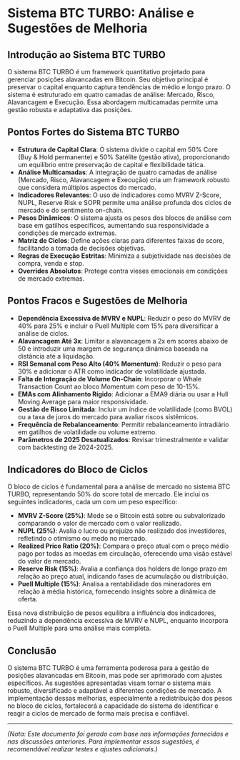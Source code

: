 # Sistema BTC TURBO: Análise e Sugestões de Melhoria

## Introdução ao Sistema BTC TURBO

O sistema BTC TURBO é um framework quantitativo projetado para gerenciar posições alavancadas em Bitcoin. Seu objetivo principal é preservar o capital enquanto captura tendências de médio e longo prazo. O sistema é estruturado em quatro camadas de análise: Mercado, Risco, Alavancagem e Execução. Essa abordagem multicamadas permite uma gestão robusta e adaptativa das posições.

## Pontos Fortes do Sistema BTC TURBO

- **Estrutura de Capital Clara**: O sistema divide o capital em 50% Core (Buy & Hold permanente) e 50% Satélite (gestão ativa), proporcionando um equilíbrio entre preservação de capital e flexibilidade tática.
- **Análise Multicamadas**: A integração de quatro camadas de análise (Mercado, Risco, Alavancagem e Execução) cria um framework robusto que considera múltiplos aspectos do mercado.
- **Indicadores Relevantes**: O uso de indicadores como MVRV Z-Score, NUPL, Reserve Risk e SOPR permite uma análise profunda dos ciclos de mercado e do sentimento on-chain.
- **Pesos Dinâmicos**: O sistema ajusta os pesos dos blocos de análise com base em gatilhos específicos, aumentando sua responsividade a condições de mercado extremas.
- **Matriz de Ciclos**: Define ações claras para diferentes faixas de score, facilitando a tomada de decisões objetivas.
- **Regras de Execução Estritas**: Minimiza a subjetividade nas decisões de compra, venda e stop.
- **Overrides Absolutos**: Protege contra vieses emocionais em condições de mercado extremas.

## Pontos Fracos e Sugestões de Melhoria

- **Dependência Excessiva de MVRV e NUPL**: Reduzir o peso do MVRV de 40% para 25% e incluir o Puell Multiple com 15% para diversificar a análise de ciclos.
- **Alavancagem Até 3x**: Limitar a alavancagem a 2x em scores abaixo de 50 e introduzir uma margem de segurança dinâmica baseada na distância até a liquidação.
- **RSI Semanal com Peso Alto (40% Momentum)**: Reduzir o peso para 30% e adicionar o ATR como indicador de volatilidade ajustada.
- **Falta de Integração de Volume On-Chain**: Incorporar o Whale Transaction Count ao bloco Momentum com peso de 10-15%.
- **EMAs com Alinhamento Rígido**: Adicionar a EMA9 diária ou usar a Hull Moving Average para maior responsividade.
- **Gestão de Risco Limitada**: Incluir um índice de volatilidade (como BVOL) ou a taxa de juros do mercado para avaliar riscos sistêmicos.
- **Frequência de Rebalanceamento**: Permitir rebalanceamento intradiário em gatilhos de volatilidade ou volume extremo.
- **Parâmetros de 2025 Desatualizados**: Revisar trimestralmente e validar com backtesting de 2024-2025.

## Indicadores do Bloco de Ciclos

O bloco de ciclos é fundamental para a análise de mercado no sistema BTC TURBO, representando 50% do score total de mercado. Ele inclui os seguintes indicadores, cada um com um peso específico:

- **MVRV Z-Score (25%)**: Mede se o Bitcoin está sobre ou subvalorizado comparando o valor de mercado com o valor realizado.
- **NUPL (25%)**: Avalia o lucro ou prejuízo não realizado dos investidores, refletindo o otimismo ou medo no mercado.
- **Realized Price Ratio (20%)**: Compara o preço atual com o preço médio pago por todas as moedas em circulação, oferecendo uma visão estável do valor de mercado.
- **Reserve Risk (15%)**: Avalia a confiança dos holders de longo prazo em relação ao preço atual, indicando fases de acumulação ou distribuição.
- **Puell Multiple (15%)**: Analisa a rentabilidade dos mineradores em relação à média histórica, fornecendo insights sobre a dinâmica de oferta.

Essa nova distribuição de pesos equilibra a influência dos indicadores, reduzindo a dependência excessiva de MVRV e NUPL, enquanto incorpora o Puell Multiple para uma análise mais completa.

## Conclusão

O sistema BTC TURBO é uma ferramenta poderosa para a gestão de posições alavancadas em Bitcoin, mas pode ser aprimorado com ajustes específicos. As sugestões apresentadas visam tornar o sistema mais robusto, diversificado e adaptável a diferentes condições de mercado. A implementação dessas melhorias, especialmente a redistribuição dos pesos no bloco de ciclos, fortalecerá a capacidade do sistema de identificar e reagir a ciclos de mercado de forma mais precisa e confiável.

---

*(Nota: Este documento foi gerado com base nas informações fornecidas e nas discussões anteriores. Para implementar essas sugestões, é recomendável realizar testes e ajustes adicionais.)*